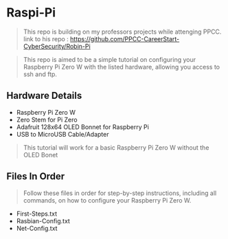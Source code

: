 # Raspi-Pi
>This repo is building on my professors projects while attenging PPCC. link to his repo : https://github.com/PPCC-CareerStart-CyberSecurity/Robin-Pi

>This repo is aimed to be a simple tutorial on configuring your Raspberry Pi Zero W with the listed hardware, allowing you access to ssh and ftp.

## Hardware Details 
- Raspberry Pi Zero W
- Zero Stem for Pi Zero
- Adafruit 128x64 OLED Bonnet for Raspberry Pi
- USB to MicroUSB Cable/Adapter

>This tutorial will work for a basic Raspberry Pi Zero W without the OLED Bonet


## Files In Order
>Follow these files in order for step-by-step instructions, including all commands, on how to configure your Raspberry Pi Zero W. 

- First-Steps.txt
- Rasbian-Config.txt
- Net-Config.txt
